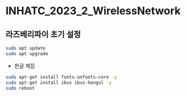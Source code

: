 # INHATC_2023_2_WirelessNetwork

## 라즈베리파이 초기 설정

```bash
sudo apt update
sudo apt upgrade
```

* 한글 깨짐

```bash
sudo apt-get install fonts-unfonts-core -y
sudo apt-get install ibus ibus-hangul -y
sudo reboot
```

